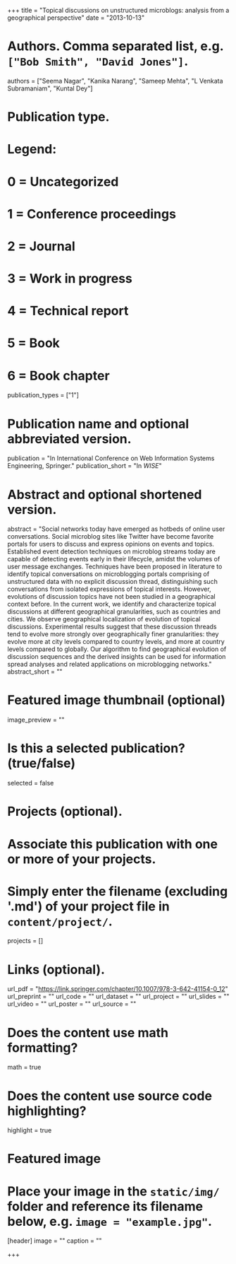 +++
title = "Topical discussions on unstructured microblogs: analysis from a geographical perspective"
date = "2013-10-13"

# Authors. Comma separated list, e.g. `["Bob Smith", "David Jones"]`.
authors = ["Seema Nagar", "Kanika Narang", "Sameep Mehta", "L Venkata Subramaniam", "Kuntal Dey"]

# Publication type.
# Legend:
# 0 = Uncategorized
# 1 = Conference proceedings
# 2 = Journal
# 3 = Work in progress
# 4 = Technical report
# 5 = Book
# 6 = Book chapter
publication_types = ["1"]

# Publication name and optional abbreviated version.
publication = "In International Conference on Web Information Systems Engineering, Springer."
publication_short = "In *WISE*"

# Abstract and optional shortened version.
abstract = "Social networks today have emerged as hotbeds of online user conversations. Social microblog sites like Twitter have become favorite portals for users to discuss and express opinions on events and topics. Established event detection techniques on microblog streams today are capable of detecting events early in their lifecycle, amidst the volumes of user message exchanges. Techniques have been proposed in literature to identify topical conversations on microblogging portals comprising of unstructured data with no explicit discussion thread, distinguishing such conversations from isolated expressions of topical interests. However, evolutions of discussion topics have not been studied in a geographical context before. In the current work, we identify and characterize topical discussions at different geographical granularities, such as countries and cities. We observe geographical localization of evolution of topical discussions. Experimental results suggest that these discussion threads tend to evolve more strongly over geographically finer granularities: they evolve more at city levels compared to country levels, and more at country levels compared to globally. Our algorithm to find geographical evolution of discussion sequences and the derived insights can be used for information spread analyses and related applications on microblogging networks."
abstract_short = ""

# Featured image thumbnail (optional)
image_preview = ""

# Is this a selected publication? (true/false)
selected = false

# Projects (optional).
#   Associate this publication with one or more of your projects.
#   Simply enter the filename (excluding '.md') of your project file in `content/project/`.
projects = []

# Links (optional).
url_pdf = "https://link.springer.com/chapter/10.1007/978-3-642-41154-0_12"
url_preprint = ""
url_code = ""
url_dataset = ""
url_project = ""
url_slides = ""
url_video = ""
url_poster = ""
url_source = ""

# Does the content use math formatting?
math = true

# Does the content use source code highlighting?
highlight = true

# Featured image
# Place your image in the `static/img/` folder and reference its filename below, e.g. `image = "example.jpg"`.
[header]
image = ""
caption = ""

+++
